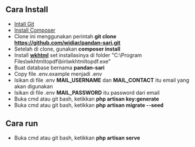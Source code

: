 ## Cara Install

- [Intall Git](https://git-scm.com/downloads)
- [Install Composer](https://getcomposer.org/download/)
- Clone ini menggunakan perintah **git clone https://github.com/widiar/pandan-sari.git**
- Setelah di clone, gunakan **composer install**
- Install **[wkhtml](https://wkhtmltopdf.org/downloads.html)** set installasinya di folder "C:\Program Files\wkhtmltopdf\bin\wkhtmltopdf.exe"
- Buat database bernama **pandan-sari**
- Copy file .env.example menjadi .env
- Isikan di file .env **MAIL_USERNAME** dan **MAIL_CONTACT** itu email yang akan digunakan
- Isikan di file .env **MAIL_PASSWORD** itu password dari email
- Buka cmd atau git bash, ketikkan **php artisan key:generate**
- Buka cmd atau git bash, ketikkan **php artisan migrate --seed**

## Cara run
- Buka cmd atau git bash, ketikkan **php artisan serve**
